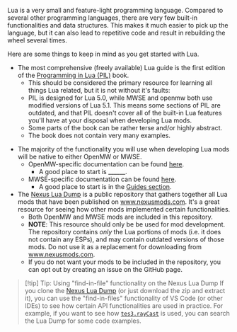 
Lua is a very small and feature-light programming language. Compared to several other programming languages, there are very few built-in functionalities and data structures. This makes it much easier to pick up the language, but it can also lead to repetitive code and result in rebuilding the wheel several times.

Here are some things to keep in mind as you get started with Lua.
* The most comprehensive (freely available) Lua guide is the first edition of the [Programming in Lua (PIL)](https://www.lua.org/pil/contents.html) book. 
	* This should be considered the primary resource for learning all things Lua related, but it is not without it's faults:
	- PIL is designed for Lua 5.0, while MWSE and openmw both use modified versions of Lua 5.1. This means some sections of PIL are outdated, and that PIL doesn't cover all of the built-in Lua features you'll have at your disposal when developing Lua mods.
	- Some parts of the book can be rather terse and/or highly abstract.
	- The book does not contain very many examples.
- The majority of the functionality you will use when developing Lua mods will be native to either OpenMW or MWSE.
	- OpenMW-specific documentation can be found [here](https://openmw.readthedocs.io/en/stable/reference/lua-scripting/index.html).
		- A good place to start is \_\_\_\_\_\_.
	- MWSE-specific documentation can be found [here](https://mwse.github.io/MWSE/).
		- A good place to start is in the [Guides section](https://mwse.github.io/MWSE/guides/introduction/).
- The [Nexus Lua Dump](https://github.com/MWSE/morrowind-nexus-lua-dump) is a public repository that gathers together all Lua mods that have been published on www.nexusmods.com. It's a great resource for seeing how other mods implemented certain functionalities.
	- Both OpenMW and MWSE mods are included in this repository.
	- **NOTE**: This resource should only be be used for mod development. The repository contains _only_ the Lua portions of mods (i.e. it does not contain any ESPs), and may contain outdated versions of those mods. Do not use it as a replacement for downloading from www.nexusmods.com.
	- If you do not want your mods to be included in the repository, you can opt out by creating an issue on the GitHub page.

>[!tip] Tip: Using "find-in-file" functionality on the Nexus Lua Dump
>  If you clone the [Nexus Lua Dump](https://github.com/MWSE/morrowind-nexus-lua-dump) (or just download the zip and extract it), you can use the "find-in-files" functionality of VS Code (or other IDEs) to see how certain API functionalities are used in practice. For example, if you want to see how [`tes3.rayCast`](https://mwse.github.io/MWSE/apis/tes3/?h=raycas#tes3raytest) is used, you can search the Lua Dump for some code examples. 

